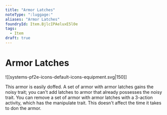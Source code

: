 ```yaml
---
title: "Armor Latches"
noteType: ":luggage:"
aliases: "Armor Latches"
foundryId: Item.BjlcIPAeluxE5l0e
tags:
  - Item
draft: true
---
```


# Armor Latches
![[systems-pf2e-icons-default-icons-equipment.svg|150]]

This armor is easily doffed. A set of armor with armor latches gains the noisy trait; you can't add latches to armor that already possesses the noisy trait. You can remove a set of armor with armor latches with a 3-action activity, which has the manipulate trait. This doesn't affect the time it takes to don the armor.
